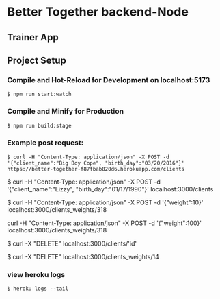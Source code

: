 # Better Together backend-Node

## Trainer App

## Project Setup

### Compile and Hot-Reload for Development on localhost:5173

```
$ npm run start:watch
```

### Compile and Minify for Production

```
$ npm run build:stage
```

### Example post request:

```
$ curl -H "Content-Type: application/json" -X POST -d '{"client_name":"Big Boy Cope", "birth_day":"03/20/2016"}' https://better-together-f87fbab820d6.herokuapp.com/clients
```

$ curl -H "Content-Type: application/json" -X POST -d '{"client_name":"Lizzy", "birth_day":"01/17/1990"}' localhost:3000/clients

$ curl -H "Content-Type: application/json" -X POST -d '{"weight":10}' localhost:3000/clients_weights/318

curl -H "Content-Type: application/json" -X POST -d '{"weight":100}' localhost:3000/clients_weights/318

$ curl -X "DELETE" localhost:3000/clients/'id'

$ curl -X "DELETE" localhost:3000/clients_weights/14

### view heroku logs

```
$ heroku logs --tail
```
